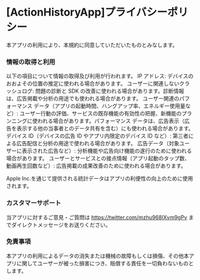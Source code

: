 # [ActionHistoryApp]プライバシーポリシー

本アプリの利用により、本規約に同意していただいたものとみなします。

### 情報の取得と利用

以下の項目について情報の取得及び利用が行われます。
IP アドレス: デバイスのおおよその位置の推定に使われる場合があります。
ユーザーに関連しないクラッシュログ: 問題の診断と SDK の改善に使われる場合があります。診断情報は、広告掲載や分析の用途でも使われる場合があります。
ユーザー関連のパフォーマンス データ（アプリの起動時間、ハングアップ率、エネルギー使用量など）: ユーザー行動の評価、サービスの既存機能の有効性の把握、新機能のプランニングに使われる場合があります。パフォーマンス データは、広告表示（広告を表示する他の当事者とのデータ共有を含む）にも使われる場合があります。
デバイス ID（デバイスの広告 ID やアプリ内限定のデバイス ID など）: 第三者による広告配信と分析の用途で使われる場合があります。
広告データ（対象ユーザーに表示された広告など）: 分析機能や広告向け機能の遂行のために使われる場合があります。
ユーザーとサービスとの接点情報（アプリ起動のタップ数、動画再生回数など）: 広告掲載の成果改善のために使われる場合があります。

Apple Inc.を通じて提供される統計データはアプリの利便性の向上のために使用されます。


### カスタマーサポート

当アプリに対するご意見・ご質問は https://twitter.com/mzhu968IXvm9gPv までダイレクトメッセージをお送りください。


### 免責事項

本アプリの利用によるデータの消失または機械の故障もしくは損傷、その他本アプリに関してユーザーが被った損害につき、賠償する責任を一切負わないものとします。




